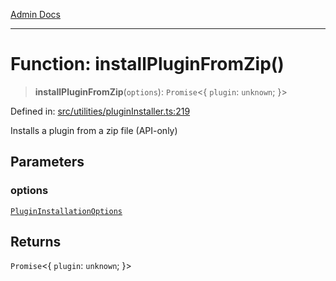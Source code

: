 [Admin Docs](/)

***

# Function: installPluginFromZip()

> **installPluginFromZip**(`options`): `Promise`\<\{ `plugin`: `unknown`; \}\>

Defined in: [src/utilities/pluginInstaller.ts:219](https://github.com/Sourya07/talawa-api/blob/3df16fa5fb47e8947dc575f048aef648ae9ebcf8/src/utilities/pluginInstaller.ts#L219)

Installs a plugin from a zip file (API-only)

## Parameters

### options

[`PluginInstallationOptions`](../interfaces/PluginInstallationOptions.md)

## Returns

`Promise`\<\{ `plugin`: `unknown`; \}\>
